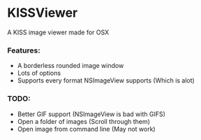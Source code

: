 # KISSViewer
A KISS image viewer made for OSX 

### Features:
- A borderless rounded image window
- Lots of options
- Supports every format NSImageView supports (Which is alot)

### TODO:

- Better GIF support (NSImageView is bad with GIFS)
- Open a folder of images (Scroll through them)
- Open image from command line (May not work)
